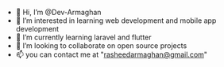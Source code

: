 - 👋 Hi, I’m @Dev-Armaghan
- 👀 I’m interested in learning web development and mobile app development 
- 🌱 I’m currently learning laravel and flutter
- 💞️ I’m looking to collaborate on open source projects
- 📫 you can contact me at "rasheedarmaghan@gmail.com"

<!---
Dev-Armaghan/Dev-Armaghan is a ✨ special ✨ repository because its `README.md` (this file) appears on your GitHub profile.
You can click the Preview link to take a look at your changes.
--->
